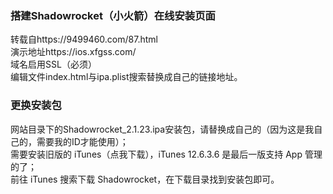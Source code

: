 ### 搭建Shadowrocket（小火箭）在线安装页面
转载自https://9499460.com/87.html
<br>演示地址https://ios.xfgss.com/
<br>域名启用SSL（必须）
<br>编辑文件index.html与ipa.plist搜索替换成自己的链接地址。
### 更换安装包
网站目录下的Shadowrocket_2.1.23.ipa安装包，请替换成自己的（因为这是我自己的，需要我的ID才能使用）；
<br>需要安装旧版的 iTunes（点我下载），iTunes 12.6.3.6 是最后一版支持 App 管理的了；
<br>前往 iTunes 搜索下载 Shadowrocket，在下载目录找到安装包即可。
